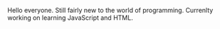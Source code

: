 Hello everyone. Still fairly new to the world of programming. Currenlty working on learning JavaScript and HTML.
